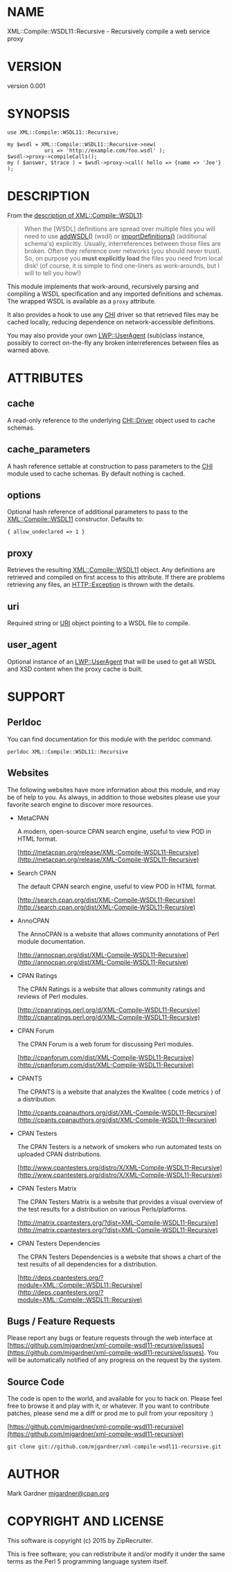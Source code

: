 # NAME

XML::Compile::WSDL11::Recursive - Recursively compile a web service proxy

# VERSION

version 0.001

# SYNOPSIS

    use XML::Compile::WSDL11::Recursive;

    my $wsdl = XML::Compile::WSDL11::Recursive->new(
                uri => 'http://example.com/foo.wsdl' );
    $wsdl->proxy->compileCalls();
    my ( $answer, $trace ) = $wsdl->proxy->call( hello => {name => 'Joe'} );

# DESCRIPTION

From the
[description of XML::Compile::WSDL11](https://metacpan.org/pod/XML::Compile::WSDL11#DESCRIPTION):

> When the \[WSDL\] definitions are spread over multiple files you will need to
> use [addWSDL()](https://metacpan.org/pod/XML::Compile::WSDL11#Extension) (wsdl) or
> [importDefinitions()](https://metacpan.org/pod/XML::Compile::Schema#Administration)
> (additional schema's)
> explicitly. Usually, interreferences between those files are broken.
> Often they reference over networks (you should never trust). So, on
> purpose you **must explicitly load** the files you need from local disk!
> (of course, it is simple to find one-liners as work-arounds, but I will
> to tell you how!)

This module implements that work-around, recursively parsing and compiling a
WSDL specification and any imported definitions and schemas. The wrapped WSDL
is available as a `proxy` attribute.

It also provides a hook to use any [CHI](https://metacpan.org/pod/CHI) driver so that retrieved files
may be cached locally, reducing dependence on network-accessible definitions.

You may also provide your own [LWP::UserAgent](https://metacpan.org/pod/LWP::UserAgent) (sub)class
instance, possibly to correct on-the-fly any broken interreferences between
files as warned above.

# ATTRIBUTES

## cache

A read-only reference to the underlying [CHI::Driver](https://metacpan.org/pod/CHI::Driver) object used
to cache schemas.

## cache\_parameters

A hash reference settable at construction to pass parameters to the [CHI](https://metacpan.org/pod/CHI)
module used to cache schemas.  By default nothing is cached.

## options

Optional hash reference of additional parameters to pass to the
[XML::Compile::WSDL11](https://metacpan.org/pod/XML::Compile::WSDL11) constructor. Defaults to:

    { allow_undeclared => 1 }

## proxy

Retrieves the resulting [XML::Compile::WSDL11](https://metacpan.org/pod/XML::Compile::WSDL11) object.
Any definitions are retrieved and compiled on first access to this attribute.
If there are problems retrieving any files, an
[HTTP::Exception](https://metacpan.org/pod/HTTP::Exception) is thrown with the details.

## uri

Required string or [URI](https://metacpan.org/pod/URI) object pointing to a WSDL file to compile.

## user\_agent

Optional instance of an [LWP::UserAgent](https://metacpan.org/pod/LWP::UserAgent) that will be used to
get all WSDL and XSD content when the proxy cache is built.

# SUPPORT

## Perldoc

You can find documentation for this module with the perldoc command.

    perldoc XML::Compile::WSDL11::Recursive

## Websites

The following websites have more information about this module, and may be of help to you. As always,
in addition to those websites please use your favorite search engine to discover more resources.

- MetaCPAN

    A modern, open-source CPAN search engine, useful to view POD in HTML format.

    [http://metacpan.org/release/XML-Compile-WSDL11-Recursive](http://metacpan.org/release/XML-Compile-WSDL11-Recursive)

- Search CPAN

    The default CPAN search engine, useful to view POD in HTML format.

    [http://search.cpan.org/dist/XML-Compile-WSDL11-Recursive](http://search.cpan.org/dist/XML-Compile-WSDL11-Recursive)

- AnnoCPAN

    The AnnoCPAN is a website that allows community annotations of Perl module documentation.

    [http://annocpan.org/dist/XML-Compile-WSDL11-Recursive](http://annocpan.org/dist/XML-Compile-WSDL11-Recursive)

- CPAN Ratings

    The CPAN Ratings is a website that allows community ratings and reviews of Perl modules.

    [http://cpanratings.perl.org/d/XML-Compile-WSDL11-Recursive](http://cpanratings.perl.org/d/XML-Compile-WSDL11-Recursive)

- CPAN Forum

    The CPAN Forum is a web forum for discussing Perl modules.

    [http://cpanforum.com/dist/XML-Compile-WSDL11-Recursive](http://cpanforum.com/dist/XML-Compile-WSDL11-Recursive)

- CPANTS

    The CPANTS is a website that analyzes the Kwalitee ( code metrics ) of a distribution.

    [http://cpants.cpanauthors.org/dist/XML-Compile-WSDL11-Recursive](http://cpants.cpanauthors.org/dist/XML-Compile-WSDL11-Recursive)

- CPAN Testers

    The CPAN Testers is a network of smokers who run automated tests on uploaded CPAN distributions.

    [http://www.cpantesters.org/distro/X/XML-Compile-WSDL11-Recursive](http://www.cpantesters.org/distro/X/XML-Compile-WSDL11-Recursive)

- CPAN Testers Matrix

    The CPAN Testers Matrix is a website that provides a visual overview of the test results for a distribution on various Perls/platforms.

    [http://matrix.cpantesters.org/?dist=XML-Compile-WSDL11-Recursive](http://matrix.cpantesters.org/?dist=XML-Compile-WSDL11-Recursive)

- CPAN Testers Dependencies

    The CPAN Testers Dependencies is a website that shows a chart of the test results of all dependencies for a distribution.

    [http://deps.cpantesters.org/?module=XML::Compile::WSDL11::Recursive](http://deps.cpantesters.org/?module=XML::Compile::WSDL11::Recursive)

## Bugs / Feature Requests

Please report any bugs or feature requests through the web
interface at
[https://github.com/mjgardner/xml-compile-wsdl11-recursive/issues](https://github.com/mjgardner/xml-compile-wsdl11-recursive/issues).
You will be automatically notified of any progress on the
request by the system.

## Source Code

The code is open to the world, and available for you to hack on. Please feel free to browse it and play
with it, or whatever. If you want to contribute patches, please send me a diff or prod me to pull
from your repository :)

[https://github.com/mjgardner/xml-compile-wsdl11-recursive](https://github.com/mjgardner/xml-compile-wsdl11-recursive)

    git clone git://github.com/mjgardner/xml-compile-wsdl11-recursive.git

# AUTHOR

Mark Gardner <mjgardner@cpan.org>

# COPYRIGHT AND LICENSE

This software is copyright (c) 2015 by ZipRecruiter.

This is free software; you can redistribute it and/or modify it under
the same terms as the Perl 5 programming language system itself.
